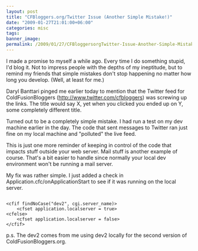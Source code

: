 ```yaml
---
layout: post
title: "CFBloggers.org/Twitter Issue (Another Simple Mistake!)"
date: "2009-01-27T21:01:00+06:00"
categories: misc 
tags: 
banner_image: 
permalink: /2009/01/27/CFBloggersorgTwitter-Issue-Another-Simple-Mistake
---
```


I made a promise to myself a while ago. Every time I do something stupid, I'd blog it. Not to impress people with the depths of my ineptitude, but to remind my friends that simple mistakes don't stop happening no matter how long you develop. (Well, at least for me.)

Daryl Banttari pinged me earlier today to mention that the Twitter feed for ColdFusionBloggers (<a href="http://www.twitter.com/cfbloggers">http://www.twitter.com/cfbloggers</a>) was screwing up the links. The title would say X, yet when you clicked you ended up on Y, some completely different title. 

Turned out to be a completely simple mistake. I had run a test on my dev machine earlier in the day. The code that sent messages to Twitter ran just fine on my local machine and "polluted" the live feed.

This is just one more reminder of keeping in control of the code that impacts stuff outside your web server. Mail stuff is another example of course. That's a bit easier to handle since normally your local dev environment won't be running a mail server. 

My fix was rather simple. I just added a check in Application.cfc/onApplicationStart to see if it was running on the local server. 

<code>
&lt;cfif findNoCase("dev2", cgi.server_name)&gt;
	&lt;cfset application.localserver = true&gt;
&lt;cfelse&gt;
	&lt;cfset application.localserver = false&gt;
&lt;/cfif&gt;
</code>

p.s. The dev2 comes from me using dev2 locally for the second version of ColdFusionBloggers.org.